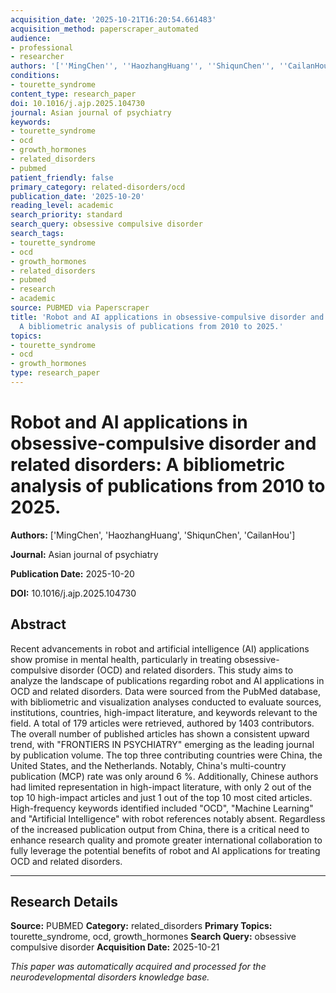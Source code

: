 ```yaml
---
acquisition_date: '2025-10-21T16:20:54.661483'
acquisition_method: paperscraper_automated
audience:
- professional
- researcher
authors: '[''MingChen'', ''HaozhangHuang'', ''ShiqunChen'', ''CailanHou'']'
conditions:
- tourette_syndrome
content_type: research_paper
doi: 10.1016/j.ajp.2025.104730
journal: Asian journal of psychiatry
keywords:
- tourette_syndrome
- ocd
- growth_hormones
- related_disorders
- pubmed
patient_friendly: false
primary_category: related-disorders/ocd
publication_date: '2025-10-20'
reading_level: academic
search_priority: standard
search_query: obsessive compulsive disorder
search_tags:
- tourette_syndrome
- ocd
- growth_hormones
- related_disorders
- pubmed
- research
- academic
source: PUBMED via Paperscraper
title: 'Robot and AI applications in obsessive-compulsive disorder and related disorders:
  A bibliometric analysis of publications from 2010 to 2025.'
topics:
- tourette_syndrome
- ocd
- growth_hormones
type: research_paper
---
```


# Robot and AI applications in obsessive-compulsive disorder and related disorders: A bibliometric analysis of publications from 2010 to 2025.

**Authors:** ['MingChen', 'HaozhangHuang', 'ShiqunChen', 'CailanHou']

**Journal:** Asian journal of psychiatry

**Publication Date:** 2025-10-20

**DOI:** 10.1016/j.ajp.2025.104730

## Abstract

Recent advancements in robot and artificial intelligence (AI) applications show promise in mental health, particularly in treating obsessive-compulsive disorder (OCD) and related disorders. This study aims to analyze the landscape of publications regarding robot and AI applications in OCD and related disorders. Data were sourced from the PubMed database, with bibliometric and visualization analyses conducted to evaluate sources, institutions, countries, high-impact literature, and keywords relevant to the field. A total of 179 articles were retrieved, authored by 1403 contributors. The overall number of published articles has shown a consistent upward trend, with "FRONTIERS IN PSYCHIATRY" emerging as the leading journal by publication volume. The top three contributing countries were China, the United States, and the Netherlands. Notably, China's multi-country publication (MCP) rate was only around 6 %. Additionally, Chinese authors had limited representation in high-impact literature, with only 2 out of the top 10 high-impact articles and just 1 out of the top 10 most cited articles. High-frequency keywords identified included "OCD", "Machine Learning" and "Artificial Intelligence" with robot references notably absent. Regardless of the increased publication output from China, there is a critical need to enhance research quality and promote greater international collaboration to fully leverage the potential benefits of robot and AI applications for treating OCD and related disorders.

---

## Research Details

**Source:** PUBMED
**Category:** related_disorders
**Primary Topics:** tourette_syndrome, ocd, growth_hormones
**Search Query:** obsessive compulsive disorder
**Acquisition Date:** 2025-10-21

*This paper was automatically acquired and processed for the neurodevelopmental disorders knowledge base.*
